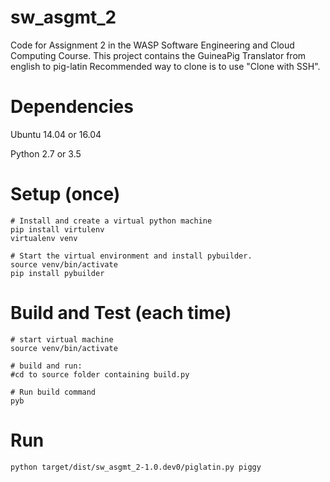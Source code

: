 # sw_asgmt_2
Code for Assignment 2 in the WASP Software Engineering and Cloud Computing Course.
This project contains the GuineaPig Translator from english to pig-latin
Recommended way to clone is to use "Clone with SSH".

# Dependencies
Ubuntu 14.04 or 16.04

Python 2.7 or 3.5

# Setup (once)
```
# Install and create a virtual python machine
pip install virtulenv
virtualenv venv 

# Start the virtual environment and install pybuilder.
source venv/bin/activate
pip install pybuilder
```
# Build and Test (each time)
```
# start virtual machine
source venv/bin/activate

# build and run:
#cd to source folder containing build.py

# Run build command
pyb
```

# Run
```
python target/dist/sw_asgmt_2-1.0.dev0/piglatin.py piggy
```
